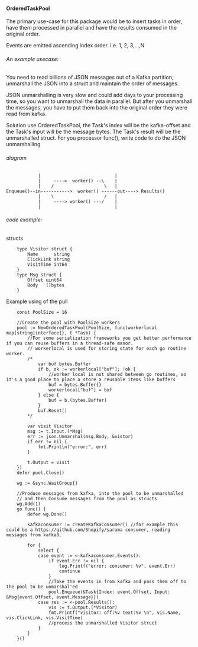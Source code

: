 #### OrderedTaskPool

The primary use-case for this package would be to insert tasks in order, have them
processed in parallel and have the results consumed in the original order.

Events are emitted ascending index order.   i.e. 1, 2, 3,...,N

###### An example usecase:

You need to read billions of JSON messages out of a Kafka partition, unmarshall the JSON
into a struct and maintain the order of messages.

JSON unmarshalling is very slow and could add days to your processing time, so you want to
unmarshall the data in parallel.  But after you unmarshall the messages, you have to
put them back into the original order they were read from kafka.

Solution use OrderedTaskPool, the Task's index will be the kafka-offset and the Task's input
will be the message bytes.   The Task's result will be the unmarshalled struct.  For you
processor func(),  write code to do the JSON unmarshalling

###### diagram 

```
	        |                            |
	        |     ---->  worker() --\    |
	        |    /                   \   |
Enqueue()--in----------->  worker() ------out----> Results()
	        |    \                   /   |
	        |     ----> worker() ---/    |
	        |                            |
```


###### code example:

structs

```
	type Visitor struct {
		Name      string
		ClickLink string
		VisitTime int64
	}
	type Msg struct {
		Offset uint64
		Body   []bytes
	}

```
Example using of the pull

```
	const PoolSize = 16

	//Create the pool with PoolSize workers
	pool := NewOrderedTaskPool(PoolSize, func(workerlocal map[string]interface{}, t *Task) {
		//For some serialization frameworks you get better performance if you can reuse buffers in a thread-safe manor.
		// workerlocal is used for storing state for each go routine worker.
		/*
			var buf bytes.Buffer
			if b, ok := workerlocal["buf"]; !ok {
				//worker local is not shared between go routines, so it's a good place to place a store a reusable items like buffers
				buf = bytes.Buffer{}
				workerlocal["buf"] = buf
			} else {
				buf = b.(bytes.Buffer)
			}
			buf.Reset()
		*/

		var visit Visitor
		msg := t.Input.(*Msg)
		err := json.Unmarshal(msg.Body, &vistor)
		if err != nil {
			fmt.Println("error:", err)
		}

		t.Output = visit
	})
	defer pool.Close()

	wg := &sync.WaitGroup{}

	//Produce messages from kafka, into the pool to be unmarshalled
	// and then Consume messages from the pool as structs
	wg.Add(1)
	go func() {
		defer wg.Done()

		kafkaconsumer := createKafkaConsumer() //for example this could be a https://github.com/Shopify/sarama consumer, reading messages from kafka8.

		for {
			select {
			case event := <-kafkaconsumer.Events():
				if event.Err != nil {
					log.Printf("error: consumer: %v", event.Err)
					continue
				}
				//Take the events in from kafka and pass them off to the pool to be unmarshal'ed
				pool.Enqueue(&Task{Index: event.Offset, Input: &Msg{event.Offset, event.Message}})
			case res := <-pool.Results():
				vis := t.Output.(*Visitor)
				fmt.Printf("visitor: off:%v text:%v \n", vis.Name, vis.ClickLink, vis.VisitTime)
				//process the unmarshalled Visitor struct
			}
		}
	}()
```






